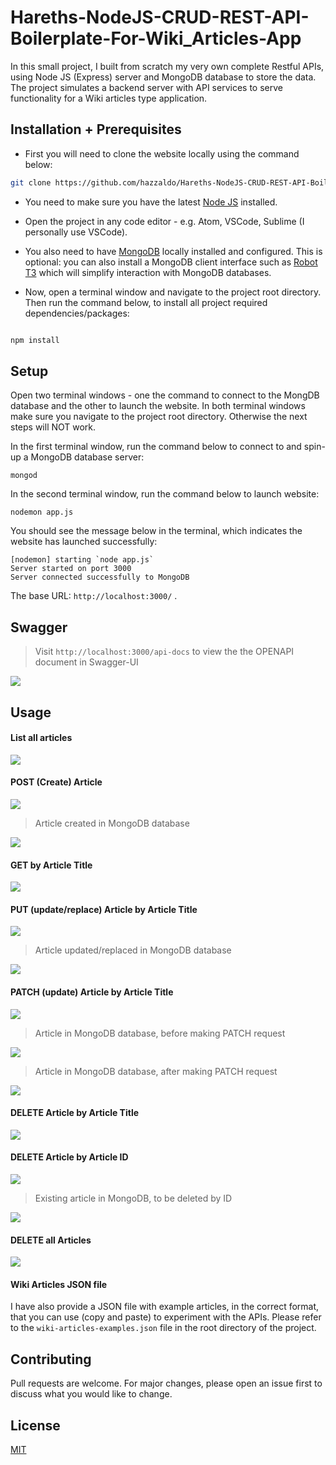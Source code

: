 # Hareths-NodeJS-CRUD-REST-API-Boilerplate-For-Wiki_Articles-App

In this small project, I built from scratch my very own complete Restful APIs, using Node JS (Express) server and MongoDB database to store the data. The project simulates a backend server with API services to serve functionality for a Wiki articles type application. 


## Installation + Prerequisites

- First you will need to clone the website locally using the command below:

```bash
git clone https://github.com/hazzaldo/Hareths-NodeJS-CRUD-REST-API-Boilerplate-For-Wiki_Articles-App.git
```
- You need to make sure you have the latest [Node JS](https://nodejs.org/en/) installed. 

- Open the project in any code editor - e.g. Atom, VSCode, Sublime (I personally use VSCode).

- You also need to have [MongoDB](https://www.mongodb.com/) locally installed and configured. This is optional: you can also install a MongoDB client interface such as [Robot T3](https://robomongo.org/) which will simplify interaction with MongoDB databases.

- Now, open a terminal window and navigate to the project root directory. Then run the command below, to install all project required dependencies/packages:

```javascript

npm install
```

## Setup
Open two terminal windows - one the command to connect to the MongDB database and the other to launch the website. In both terminal windows make sure you navigate to the project root directory. Otherwise the next steps will NOT work. 

In the first terminal window, run the command below to connect to and spin-up a MongoDB database server: 
```
mongod
```
In the second terminal window, run the command below to launch website:
```
nodemon app.js
```
You should see the message below in the terminal, which indicates the website has launched successfully:
```
[nodemon] starting `node app.js`
Server started on port 3000
Server connected successfully to MongoDB
```

The base URL: `http://localhost:3000/` . 

## Swagger
>Visit `http://localhost:3000/api-docs` to view the the OPENAPI document in Swagger-UI

<img src=images/swagger-doc.JPG>

## Usage

#### List all articles
<img src=images/GET_articles.JPG>

#### POST (Create) Article
<img src=images/POST_articles.JPG>

> Article created in MongoDB database

<img src=images/POST_articles_added_article_to_DB.JPG>

#### GET by Article Title
<img src=images/GET_articles_{articleTitle}.JPG>

#### PUT (update/replace) Article by Article Title
<img src=images/PUT_articles_{articleTitle}.JPG>

>Article updated/replaced in MongoDB database

<img src=images/PUT_articles_replaced_article_in_DB.JPG>

#### PATCH (update) Article by Article Title
<img src=images/PATCH_articles_{articleTitle}.JPG>

>Article in MongoDB database, before making PATCH request

<img src=images/PATCH_articles_before_update_article_title_in_DB.JPG>

>Article in MongoDB database, after making PATCH request

<img src=images/PATCH_articles_after_update_article_title_in_DB.JPG>

#### DELETE Article by Article Title
<img src=images/DELETE_articles_{articleTitle}.JPG>

#### DELETE Article by Article ID
<img src=images/DELETE_articles_article_{id}.JPG>

>Existing article in MongoDB, to be deleted by ID

<img src=images/DELETE_articles_before_by_article_ID.JPG>

#### DELETE all Articles
<img src=images/DELETE_articles.JPG>

#### Wiki Articles JSON file
I have also provide a JSON file with example articles, in the correct format, that you can use (copy and paste) to experiment with the APIs. Please refer to the `wiki-articles-examples.json` file in the root directory of the project.


## Contributing
Pull requests are welcome. For major changes, please open an issue first to discuss what you would like to change.

## License
[MIT](https://choosealicense.com/licenses/mit/)
